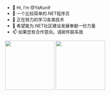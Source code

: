 - 👋 Hi, I’m @YaKun9
- 👀 一个比较简单的.NET程序员
- 🌱 正在努力的学习各类技术
- 💞️ 希望能为.NET社区建设发展奉献一份力量
- 📫 如果您有合作意向，请邮件联系我


<div>
<img height="160px" src="https://github-readme-stats.vercel.app/api?username=YaKun9&count_private=true&show_icons=true&hide=issues&layout=compact&hide_border=true" />
<img height="160px" src="https://github-readme-stats.vercel.app/api/top-langs/?username=YaKun9&layout=compact&hide_border=true" />
</div>

<!---
YaKun9/YaKun9 is a ✨ special ✨ repository because its `README.md` (this file) appears on your GitHub profile.
You can click the Preview link to take a look at your changes.
--->
